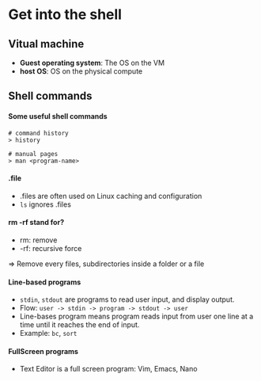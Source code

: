 # Get into the shell

## Vitual machine

- **Guest operating system**: The OS on the VM 
- **host OS**: OS on the physical compute

## Shell commands

#### Some useful shell commands
```shell
# command history
> history

# manual pages
> man <program-name>
```

#### .file
- .files are often used on Linux caching and configuration
- `ls` ignores .files

#### rm -rf stand for?
- rm: remove
- -rf: recursive force

=> Remove every files, subdirectories inside a folder or a file

#### Line-based programs
- `stdin`, `stdout` are programs to read user input, and display output. 
- Flow: `user -> stdin -> program -> stdout -> user`
- Line-bases program means program reads input from user one line at a time until it reaches the end of input. 
- Example: `bc`, `sort`

#### FullScreen programs
- Text Editor is a full screen program: Vim, Emacs, Nano





